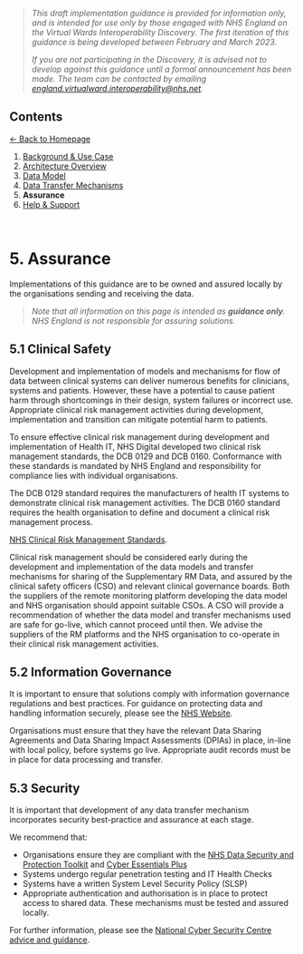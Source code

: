 > *This draft implementation guidance is provided for information only, and is intended for use only by those engaged with NHS England on the Virtual Wards Interoperability Discovery. The first iteration of this guidance is being developed between February and March 2023.* 
>
> *If you are not participating in the Discovery, it is advised not to develop against this guidance until a formal announcement has been made. The team can be contacted by emailing england.virtualward.interoperability@nhs.net.*


## Contents
[&larr; Back to Homepage](/README.md)
1. [Background & Use Case](/1_Background.md)
2. [Architecture Overview](/2_Architecture.md)
3. [Data Model](/3_Data_Model.md)
4. [Data Transfer Mechanisms](/4_Data_Transfer_Mechanisms.md)
5. **Assurance**
6. [Help & Support](/6_Support.md)

<br>

# 5. Assurance

Implementations of this guidance are to be owned and assured locally by the organisations sending and receiving the data. 

> *Note that all information on this page is intended as **guidance only**. NHS England is not responsible for assuring solutions.*

## 5.1 Clinical Safety

Development and implementation of models and mechanisms for flow of data between clinical systems can deliver numerous benefits for clinicians, systems and patients. However, these have a potential to cause patient harm through shortcomings in their design, system failures or incorrect use. Appropriate clinical risk management activities during development, implementation and transition can mitigate potential harm to patients.

To ensure effective clinical risk management during development and implementation of Health IT, NHS Digital developed two clinical risk management standards, the DCB 0129 and DCB 0160. Conformance with these standards is mandated by NHS England and responsibility for compliance lies with individual organisations.

The DCB 0129 standard requires the manufacturers of health IT systems to demonstrate clinical risk management activities. The DCB 0160 standard requires the health organisation to define and document a clinical risk management process. 

[NHS Clinical Risk Management Standards](https://digital.nhs.uk/services/clinical-safety/clinical-risk-management-standards).

Clinical risk management should be considered early during the development and implementation of the data models and transfer mechanisms for sharing of the Supplementary RM Data, and assured by the clinical safety officers (CSO) and relevant clinical governance boards. Both the suppliers of the remote monitoring platform developing the data model and NHS organisation should appoint suitable CSOs. A CSO will provide a recommendation of whether the data model and transfer mechanisms used are safe for go-live, which cannot proceed until then. We advise the suppliers of the RM platforms and the NHS organisation to co-operate in their clinical risk management activities.

## 5.2 Information Governance

It is important to ensure that solutions comply with information governance regulations and best practices. For guidance on protecting data and handling information securely, please see the [NHS Website](https://digital.nhs.uk/data-and-information/looking-after-information/data-security-and-information-governance). 

Organisations must ensure that they have the relevant Data Sharing Agreements and Data Sharing Impact Assessments (DPIAs) in place, in-line with local policy, before systems go live. Appropriate audit records must be in place for data processing and transfer. 

## 5.3 Security

It is important that development of any data transfer mechanism incorporates security best-practice and assurance at each stage. 

We recommend that:
- Organisations ensure they are compliant with the [NHS Data Security and Protection Toolkit](https://www.dsptoolkit.nhs.uk/) and [Cyber Essentials Plus](https://www.ncsc.gov.uk/cyberessentials/overview)
- Systems undergo regular penetration testing and IT Health Checks
- Systems have a written System Level Security Policy (SLSP)
- Appropriate authentication and authorisation is in place to protect access to shared data. These mechanisms must be tested and assured locally. 

For further information, please see the [National Cyber Security Centre advice and guidance](https://www.ncsc.gov.uk/section/advice-guidance/all-topics).
